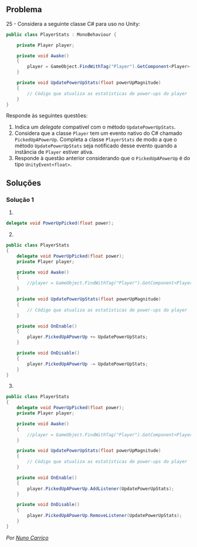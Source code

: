 ﻿## Problema

25 - Considera a seguinte classe C# para uso no Unity:

```cs
public class PlayerStats : MonoBehaviour {

    private Player player;

    private void Awake()
    {
        player = GameObject.FindWithTag("Player").GetComponent<Player>();
    }

    private void UpdatePowerUpStats(float powerUpMagnitude)
    {
        // Código que atualiza as estatísticas de power-ups do player
    }
}
```

Responde às seguintes questões:

1.  Indica um _delegate_ compatível com o método `UpdatePowerUpStats`.
2.  Considera que a classe `Player` tem um evento nativo do C# chamado
    `PickedUpAPowerUp`. Completa a classe `PlayerStats` de modo a que o método `UpdatePowerUpStats` seja notificado desse evento quando a instância de
    `Player` estiver ativa.
3.  Responde à questão anterior considerando que o `PickedUpAPowerUp` é do tipo
    `UnityEvent<float>`.

## Soluções

### Solução 1

1. 
```cs
delegate void PowerUpPicked(float power);
```

2.
```cs
public class PlayerStats
{
	delegate void PowerUpPicked(float power);
	private Player player;

	private void Awake()
	{
		//player = GameObject.FindWithTag("Player").GetComponent<Player>();
	}

	private void UpdatePowerUpStats(float powerUpMagnitude)
	{
		// Código que atualiza as estatísticas de power-ups do player
	}

	private void OnEnable()
	{
		player.PickedUpAPowerUp += UpdatePowerUpStats;
	}

	private void OnDisable()
	{
		player.PickedUpAPowerUp -= UpdatePowerUpStats;
	}
}
```
3.
```cs
public class PlayerStats
{
	delegate void PowerUpPicked(float power);
	private Player player;

	private void Awake()
	{
		//player = GameObject.FindWithTag("Player").GetComponent<Player>();
	}

	private void UpdatePowerUpStats(float powerUpMagnitude)
	{
		// Código que atualiza as estatísticas de power-ups do player
	}

	private void OnEnable()
	{
		player.PickedUpAPowerUp.AddListener(UpdatePowerUpStats);
	}

	private void OnDisable()
	{
		player.PickedUpAPowerUp.RemoveListener(UpdatePowerUpStats);
	}
}
```

*Por [Nuno Carriço](https://github.com/NunoCarrico98)*